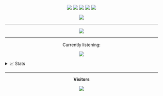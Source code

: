 <p align="center">
  <img src="https://img.shields.io/badge/-JavaScript-black?style=flat-square&logo=javascript" />
  <img src="https://img.shields.io/badge/-TypeScript-black?style=flat-square&logo=typescript" />
  <img src="https://img.shields.io/badge/-Node.js-black?style=flat-square&logo=Node.js" />
  <img src="https://img.shields.io/badge/-Html-black?style=flat-square&logo=html5" />
  <img src="https://img.shields.io/badge/-GitHub-black?style=flat-square&logo=github" /> <br>
</p>

<div align="center">

![](https://github-readme-streak-stats.herokuapp.com/?user=dellyaoktavani&theme=dracula&hide_border=true)<br/>
___
![](http://github-profile-summary-cards.vercel.app/api/cards/profile-details?username=dellyaoktavani&theme=dracula)
___

<p>Currently listening:</p>

![](https://spotify-github-profile.vercel.app/api/view.svg?uid=31jlxhrwmfioxnorylcazb44ifwy&cover_image=false&theme=default&show_offline=true&background_color=121212&bar_color=53b14f&bar_color_cover=false&background_color=121212&bar_color=53b14f&bar_color_cover=true)

</div>

<details><summary>📈 Stats</summary>
<div align="center">
<br>

<img align="center" src="http://github-profile-summary-cards.vercel.app/api/cards/repos-per-language?username=dellyaoktavani&theme=dracula" />
<img align="center" src="http://github-profile-summary-cards.vercel.app/api/cards/most-commit-language?username=dellyaoktavani&theme=dracula" />

</div>
</details>

___
<p align="center"><b>Visitors</b></p>

<div align="center">
  
  ![](https://count.getloli.com/get/@dellyaoktavani?theme=rule34)
  
</div>
